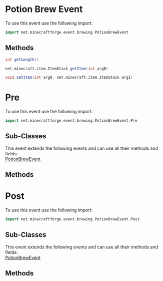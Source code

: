 # Potion Brew Event

To use this event use the following import:
```groovy
import net.minecraftforge.event.brewing.PotionBrewEvent
```

## Methods
```groovy
int getLength()
```

```groovy
net.minecraft.item.ItemStack getItem(int arg0)
```

```groovy
void setItem(int arg0, net.minecraft.item.ItemStack arg1)
```

# Pre

To use this event use the following import:
```groovy
import net.minecraftforge.event.brewing.PotionBrewEvent.Pre
```

## Sub-Classes
This event extends the following events and can use all their methods and fields: <br>
[PotionBrewEvent](potion_brew_event.md)

## Methods
# Post

To use this event use the following import:
```groovy
import net.minecraftforge.event.brewing.PotionBrewEvent.Post
```

## Sub-Classes
This event extends the following events and can use all their methods and fields: <br>
[PotionBrewEvent](potion_brew_event.md)

## Methods
